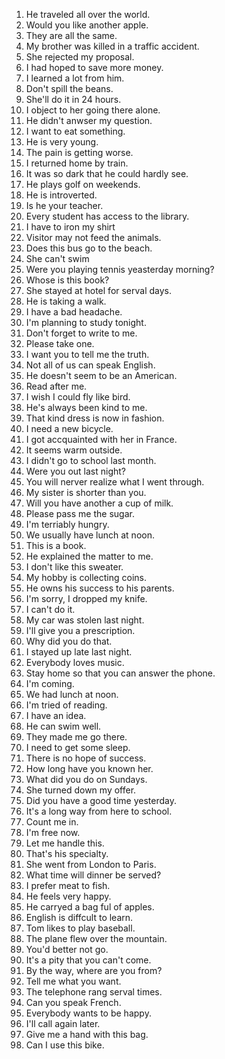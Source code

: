 1. He traveled all over the world.
2. Would you like another apple.
3. They are all the same.
4. My brother was killed in a traffic accident.
5. She rejected my proposal.
6. I had hoped to save more money.
7. I learned a lot from him.
8. Don't spill the beans.
9. She'll do it in 24 hours.
10. I object to her going there alone.
11. He didn't anwser my question.
12. I want to eat something.
13. He is very young.
14. The pain is getting worse.
15. I returned home by train.
16. It was so dark that he could hardly see.
17. He plays golf on weekends.
18. He is introverted.
19. Is he your teacher.
20. Every student has access to the library.
21. I have to iron my shirt
22. Visitor may not feed the animals.
23. Does this bus go to the beach.
24. She can't swim
25. Were you playing tennis yeasterday morning?
26. Whose is this book?
27. She stayed at hotel for serval days.
28. He is taking a walk.
29. I have a bad headache.
30. I'm planning to study tonight.
31. Don't forget to write to me.
32. Please take one.
33. I want you to tell me the truth.
34. Not all of us can speak English.
35. He doesn't seem to be an American.
36. Read after me.
37. I wish I could fly like bird.
38. He's always been kind to me.
39. That kind dress is now in fashion.
40. I need a new bicycle.
41. I got accquainted with her in France.
42. It seems warm outside.
43. I didn't go to school last month.
44. Were you out last night?
45. You will nerver realize what I went through.
46. My sister is shorter than you.
47. Will you have another a cup of milk.
48. Please pass me the sugar.
49. I'm terriably hungry.
50. We usually have lunch at noon.
51. This is a book.
52. He explained the matter to me.
53. I don't like this sweater.
54. My hobby is collecting coins.
55. He owns his success to his parents.
56. I'm sorry, I dropped my knife.
57. I can't do it.
58. My car was stolen last night.
59. I'll give you a prescription.
60. Why did you do that.
61. I stayed up late last night.
62. Everybody loves music.
63. Stay home so that you can answer the phone.
64. I'm coming.
65. We had lunch at noon.
66. I'm tried of reading.
67. I have an idea.
68. He can swim well.
69. They made me go there.
70. I need to get some sleep.
71. There is no hope of success.
72. How long have you known her.
73. What did you do on Sundays.
74. She turned down my offer.
75. Did you have a good time yesterday.
76. It's a long way from here to school.
77. Count me in.
78. I'm free now.
79. Let me handle this.
80. That's his specialty.
81. She went from London to Paris.
82. What time will dinner be served?
83. I prefer meat to fish.
84. He feels very happy.
85. He carryed a bag ful of apples.
86. English is diffcult to learn.
87. Tom likes to play baseball.
88. The plane flew over the mountain.
89. You'd better not go.
90. It's a pity that you can't come.
91. By the way, where are you from?
92. Tell me what you want.
93. The telephone rang serval times.
94. Can you speak French.
95. Everybody wants to be happy.
96. I'll call again later.
97. Give me a hand with this bag.
98. Can I use this bike.
